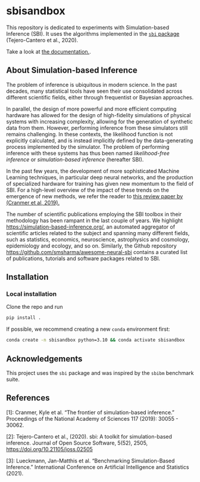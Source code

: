# sbisandbox

This repository is dedicated to experiments with Simulation-based Inference (SBI). It uses the algorithms implemented in the [`sbi` package](https://github.com/sbi-dev/sbi/) (Tejero-Cantero et al., 2020).

Take a look at [the documentation.](https://binado.github.io/sbisandbox).

## About Simulation-based Inference

The problem of inference is ubiquitous in modern science. In the past decades, many statistical tools have seen their use consolidated across different scientific fields, either through frequentist or Bayesian approaches.

In parallel, the design of more powerful and more efficient computing hardware has allowed for the design of high-fidelity simulations of physical systems with increasing complexity, allowing for the generation of synthetic data from them. However, performing inference from these simulators still remains challenging. In these contexts, the likelihood function is not explicitly calculated, and is instead implicitly defined by the data-generating process implemented by the simulator. The problem of performing inference with these systems has thus been named *likelihood-free inference* or *simulation-based inference* (hereafter SBI).

In the past few years, the development of more sophisticated Machine Learning techniques, in particular deep neural networks, and the production of specialized hardware for training has given new momentum to the field of SBI. For a high-level overview of the impact of these trends on the emergence of new methods, we refer the reader to [this review paper by (Cranmer et al, 2019).](https://arxiv.org/abs/1911.01429)

The number of scientific publications employing the SBI toolbox in their methodology has been rampant in the last couple of years. We highlight https://simulation-based-inference.org/, an automated aggregator of scientific articles related to the subject and spanning many different fields, such as statistics, economics, neuroscience, astrophysics and cosmology, epidemiology and ecology, and so on. Similarly, the Github repository https://github.com/smsharma/awesome-neural-sbi contains a curated list of publications, tutorials and software packages related to SBI.

## Installation

### Local installation

Clone the repo and run

```bash
pip install .
```

If possible, we recommend creating a new `conda` environment first:

```bash
conda create -n sbisandbox python=3.10 && conda activate sbisandbox
```

## Acknowledgements

This project uses the `sbi` package and was inspired by the `sbibm` benchmark suite.

## References

[1]: Cranmer, Kyle et al. “The frontier of simulation-based inference.” Proceedings of the National Academy of Sciences 117 (2019): 30055 - 30062.

[2]: Tejero-Cantero et al., (2020). sbi: A toolkit for simulation-based inference. Journal of Open Source Software, 5(52), 2505, https://doi.org/10.21105/joss.02505

[3]: Lueckmann, Jan-Matthis et al. “Benchmarking Simulation-Based Inference.” International Conference on Artificial Intelligence and Statistics (2021).
